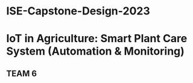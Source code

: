 # ISE-Capstone-Design-2023
#  IoT in Agriculture: Smart Plant Care System (Automation & Monitoring)
## TEAM 6

